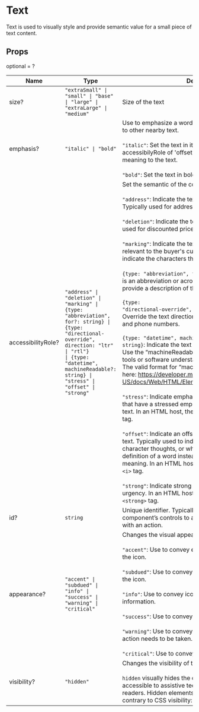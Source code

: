 # Text

Text is used to visually style and provide semantic value for a small piece of text
content.

## Props
optional = ?

| Name | Type | Description |
| --- | --- | --- |
| size? | <code>"extraSmall" &#124; "small" &#124; "base" &#124; "large" &#124; "extraLarge" &#124; "medium"</code> | Size of the text |
| emphasis? | <code>"italic" &#124; "bold"</code> | Use to emphasize a word or a group of words compared to other nearby text.<br /><br /><code>"italic"</code>: Set the text in italic. Combine with an accessibilyRole of 'offset' or 'stress' to add more meaning to the text.<br /><br /><code>"bold"</code>: Set the text in bold. |
| accessibilityRole? | <code>"address" &#124; "deletion" &#124; "marking" &#124; {type: "abbreviation", for?: string} &#124; {type: "directional-override", direction: "ltr" &#124; "rtl"} &#124; {type: "datetime", machineReadable?: string} &#124; "stress" &#124; "offset" &#124; "strong"</code> | Set the semantic of the component’s content<br /><br /><code>"address"</code>: Indicate the text is contact information. Typically used for addresses.<br /><br /><code>"deletion"</code>: Indicate the text has been deleted. Typically used for discounted prices.<br /><br /><code>"marking"</code>: Indicate the text is marked or highlighted and relevant to the buyer's current action. Typically used to indicate the characters that matched a search query.<br /><br /><code>{type: "abbreviation", for?: string}</code>: Indicate the text is an abbreviation or acronym. Use the “for” option to provide a description of the abbreviation.<br /><br /><code>{type: "directional-override", direction: "ltr" &#124; "rtl"}</code>: Override the text directionality. Typically used for email and phone numbers.<br /><br /><code>{type: "datetime", machineReadable?: string}</code>: Indicate the text is a date, a time or a duration. Use the “machineReadable” option to help browsers, tools or software understand the human-readable date. The valid format for “machineReadable” can be found here: https://developer.mozilla.org/en-US/docs/Web/HTML/Element/time#Valid_datetime_Values<br /><br /><code>"stress"</code>: Indicate emphatic stress. Typically for words that have a stressed emphasis compared to surrounding text. In an HTML host, the text will be rendered in a `<em>` tag.<br /><br /><code>"offset"</code>: Indicate an offset from the normal prose of the text. Typically used to indicate a foreign word, fictional character thoughts, or when the text refers to the definition of a word instead of representing its semantic meaning. In an HTML host, the text will be rendered in a `<i>` tag.<br /><br /><code>"strong"</code>: Indicate strong importance, seriousness, or urgency. In an HTML host, the text will be rendered in a `<strong>` tag. |
| id? | <code>string</code> | Unique identifier. Typically used as a target for another component’s controls to associate an accessible label with an action. |
| appearance? | <code>"accent" &#124; "subdued" &#124; "info" &#124; "success" &#124; "warning" &#124; "critical"</code> | Changes the visual appearance<br /><br /><code>"accent"</code>: Use to convey emphasis and draw attention to the icon.<br /><br /><code>"subdued"</code>: Use to convey a subdued or disabled state for the icon.<br /><br /><code>"info"</code>: Use to convey icon is informative or has information.<br /><br /><code>"success"</code>: Use to convey a successful interaction.<br /><br /><code>"warning"</code>: Use to convey something needs attention or an action needs to be taken.<br /><br /><code>"critical"</code>: Use to convey a problem has arisen. |
| visibility? | <code>"hidden"</code> | Changes the visibility of the element.<br /><br />`hidden` visually hides the component while keeping it accessible to assistive technology, such as screen readers. Hidden elements don't take any visual space contrary to CSS visibility: hidden; |